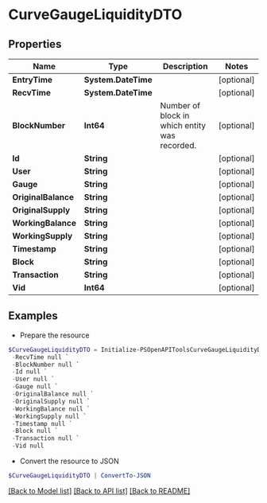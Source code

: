 # CurveGaugeLiquidityDTO
## Properties

Name | Type | Description | Notes
------------ | ------------- | ------------- | -------------
**EntryTime** | **System.DateTime** |  | [optional] 
**RecvTime** | **System.DateTime** |  | [optional] 
**BlockNumber** | **Int64** | Number of block in which entity was recorded. | [optional] 
**Id** | **String** |  | [optional] 
**User** | **String** |  | [optional] 
**Gauge** | **String** |  | [optional] 
**OriginalBalance** | **String** |  | [optional] 
**OriginalSupply** | **String** |  | [optional] 
**WorkingBalance** | **String** |  | [optional] 
**WorkingSupply** | **String** |  | [optional] 
**Timestamp** | **String** |  | [optional] 
**Block** | **String** |  | [optional] 
**Transaction** | **String** |  | [optional] 
**Vid** | **Int64** |  | [optional] 

## Examples

- Prepare the resource
```powershell
$CurveGaugeLiquidityDTO = Initialize-PSOpenAPIToolsCurveGaugeLiquidityDTO  -EntryTime null `
 -RecvTime null `
 -BlockNumber null `
 -Id null `
 -User null `
 -Gauge null `
 -OriginalBalance null `
 -OriginalSupply null `
 -WorkingBalance null `
 -WorkingSupply null `
 -Timestamp null `
 -Block null `
 -Transaction null `
 -Vid null
```

- Convert the resource to JSON
```powershell
$CurveGaugeLiquidityDTO | ConvertTo-JSON
```

[[Back to Model list]](../README.md#documentation-for-models) [[Back to API list]](../README.md#documentation-for-api-endpoints) [[Back to README]](../README.md)

